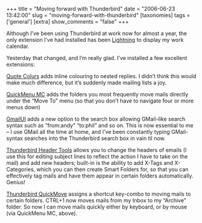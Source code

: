 +++
title = "Moving forward with Thunderbird"
date = "2006-06-23 13:42:00"
slug = "moving-forward-with-thunderbird"
[taxonomies]
tags = ['general']
[extra]
show_comments = "false"
+++

Although I’ve been using Thunderbird at work now for almost a year, the only extension I’ve had installed has been [Lightning](http://wiki.mozilla.org/Calendar:Lightning) to display my work calendar.

Yesterday that changed, and I’m really glad. I’ve installed a few excellent extensions:

[Quote Colurs](http://quotecolors.mozdev.org/) adds inline colouring to nested replies. I didn’t think this would make much difference, but it’s suddenly made mailing lists a joy.

[QuickMenu MC](https://addons.mozilla.org/addon.php?id=1624) adds the folders you most frequently move mails directly under the “Move To” menu (so that you don’t have to navigate four or more menus down)

[GmailUI](http://www.longshot.com/~kmixter/gmailui.html) adds a new option to the search box allowing GMail-like search syntax such as “from:andy” “to:phil” and so on. This is now essential to me – I use GMail all the time at home, and I’ve been constantly typing GMail-syntax searches into the Thunderbird search box in vain til now.

[Thunderbird Header Tools](http://www.supportware.net/mozilla/#ext15) allows you to change the headers of emails (I use this for editing subject lines to reflect the action I have to take on the mail) and add new headers; built-in is the ability to add X-Tags and X-Categories, which you can then create Smart Folders for, so that you can effectively tag mails and have them appear in certain folders automatically. Genius!

[Thunderbird QuickMove](http://www.supportware.net/mozilla/#ext19) assigns a shortcut key-combo to moving mails to certain folders. CTRL+1 now moves mails from my Inbox to my “Archive” folder. So now I can move mails quickly either by keyboard, or by mouse (via QuickMenu MC, above).
